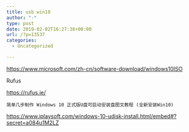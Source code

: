 ```yaml
---
title: usb win10
author: "-"
type: post
date: 2019-02-02T16:27:38+00:00
url: /?p=13537
categories:
  - Uncategorized

---
```

https://www.microsoft.com/zh-cn/software-download/windows10ISO

Rufus
  
https://rufus.ie/


  
    简单几步制作 Windows 10 正式版U盘可启动安装盘图文教程 (全新安装Win10)
  


https://www.iplaysoft.com/windows-10-udisk-install.html/embed#?secret=a084u1M2LZ